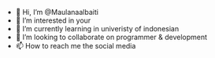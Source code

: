 - 👋 Hi, I’m @Maulanaalbaiti
- 👀 I’m interested in your
- 🌱 I’m currently learning in univeristy of indonesian
- 💞️ I’m looking to collaborate on programmer & development
- 📫 How to reach me the social media

<!---
Maulanaalbaiti/Maulanaalbaiti is a ✨ special ✨ repository because its `README.md` (this file) appears on your GitHub profile.
You can click the Preview link to take a look at your changes.
--->
